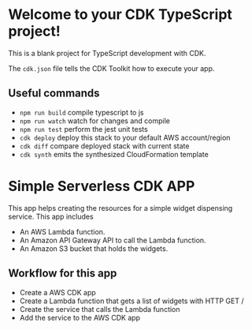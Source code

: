 # Welcome to your CDK TypeScript project!

This is a blank project for TypeScript development with CDK.

The `cdk.json` file tells the CDK Toolkit how to execute your app.

## Useful commands

 * `npm run build`   compile typescript to js
 * `npm run watch`   watch for changes and compile
 * `npm run test`    perform the jest unit tests
 * `cdk deploy`      deploy this stack to your default AWS account/region
 * `cdk diff`        compare deployed stack with current state
 * `cdk synth`       emits the synthesized CloudFormation template

# Simple Serverless CDK APP 

This app helps creating the resources for a simple widget dispensing service. This app includes 

* An AWS Lambda function.
* An Amazon API Gateway API to call the Lambda function.
* An Amazon S3 bucket that holds the widgets.

## Workflow for this app 
* Create a AWS CDK app
* Create a Lambda function that gets a list of widgets with HTTP GET /
* Create the service that calls the Lambda function
* Add the service to the AWS CDK app
